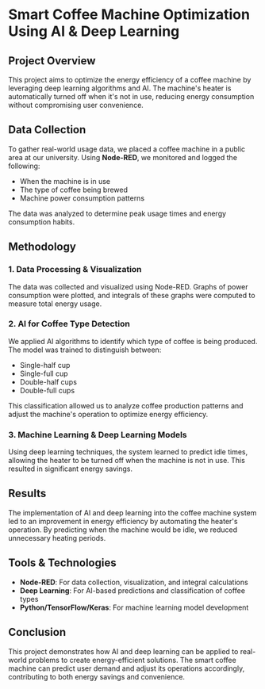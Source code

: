 # Smart Coffee Machine Optimization Using AI & Deep Learning

## Project Overview

This project aims to optimize the energy efficiency of a coffee machine by leveraging deep learning algorithms and AI. The machine's heater is automatically turned off when it's not in use, reducing energy consumption without compromising user convenience.

## Data Collection

To gather real-world usage data, we placed a coffee machine in a public area at our university. Using **Node-RED**, we monitored and logged the following:

- When the machine is in use
- The type of coffee being brewed
- Machine power consumption patterns

The data was analyzed to determine peak usage times and energy consumption habits.

## Methodology

### 1. **Data Processing & Visualization**  
   The data was collected and visualized using Node-RED. Graphs of power consumption were plotted, and integrals of these graphs were computed to measure total energy usage. 

### 2. **AI for Coffee Type Detection**  
   We applied AI algorithms to identify which type of coffee is being produced. The model was trained to distinguish between:
   - Single-half cup
   - Single-full cup
   - Double-half cups
   - Double-full cups

   This classification allowed us to analyze coffee production patterns and adjust the machine's operation to optimize energy efficiency.

### 3. **Machine Learning & Deep Learning Models**  
   Using deep learning techniques, the system learned to predict idle times, allowing the heater to be turned off when the machine is not in use. This resulted in significant energy savings.

## Results

The implementation of AI and deep learning into the coffee machine system led to an improvement in energy efficiency by automating the heater's operation. By predicting when the machine would be idle, we reduced unnecessary heating periods.

## Tools & Technologies

- **Node-RED**: For data collection, visualization, and integral calculations
- **Deep Learning**: For AI-based predictions and classification of coffee types
- **Python/TensorFlow/Keras**: For machine learning model development

## Conclusion

This project demonstrates how AI and deep learning can be applied to real-world problems to create energy-efficient solutions. The smart coffee machine can predict user demand and adjust its operations accordingly, contributing to both energy savings and convenience.
